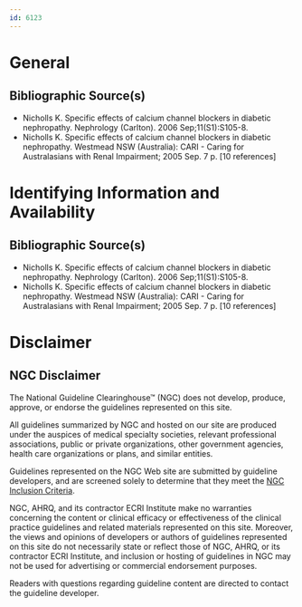```yaml
---
id: 6123
---
```


# General

## Bibliographic Source(s)

- Nicholls K. Specific effects of calcium channel blockers in diabetic nephropathy. Nephrology (Carlton). 2006 Sep;11(S1):S105-8.
- Nicholls K. Specific effects of calcium channel blockers in diabetic nephropathy. Westmead NSW (Australia): CARI - Caring for Australasians with Renal Impairment; 2005 Sep. 7 p. [10 references]

# Identifying Information and Availability

## Bibliographic Source(s)

- Nicholls K. Specific effects of calcium channel blockers in diabetic nephropathy. Nephrology (Carlton). 2006 Sep;11(S1):S105-8.
- Nicholls K. Specific effects of calcium channel blockers in diabetic nephropathy. Westmead NSW (Australia): CARI - Caring for Australasians with Renal Impairment; 2005 Sep. 7 p. [10 references]

# Disclaimer

## NGC Disclaimer

The National Guideline Clearinghouse™ (NGC) does not develop, produce, approve, or endorse the guidelines represented on this site.

All guidelines summarized by NGC and hosted on our site are produced under the auspices of medical specialty societies, relevant professional associations, public or private organizations, other government agencies, health care organizations or plans, and similar entities.

Guidelines represented on the NGC Web site are submitted by guideline developers, and are screened solely to determine that they meet the [NGC Inclusion Criteria](/help-and-about/summaries/inclusion-criteria).

NGC, AHRQ, and its contractor ECRI Institute make no warranties concerning the content or clinical efficacy or effectiveness of the clinical practice guidelines and related materials represented on this site. Moreover, the views and opinions of developers or authors of guidelines represented on this site do not necessarily state or reflect those of NGC, AHRQ, or its contractor ECRI Institute, and inclusion or hosting of guidelines in NGC may not be used for advertising or commercial endorsement purposes.

Readers with questions regarding guideline content are directed to contact the guideline developer.

